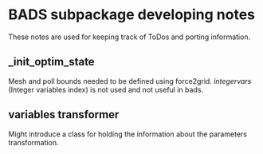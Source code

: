 # BADS subpackage developing notes

These notes are used for keeping track of ToDos and porting information.

## _init_optim_state
Mesh and poll bounds needed to be defined using force2grid.
*integervars* (Integer variables index) is not used and not useful in bads.


## variables transformer 
Might introduce a class for holding the information about the parameters transformation.